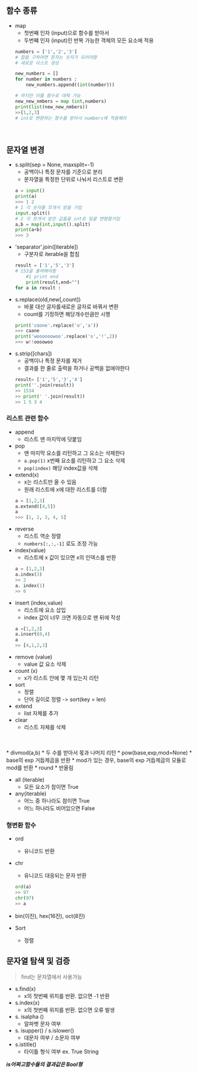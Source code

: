 ## 함수 종류
* map 
    * 첫번째 인자 (input)으로 함수를 받아서 
    * 두번쨰 인자 (input)인 반복 가능한 객체의 모든 요소에 적용
    ```python
    numbers = ['1','2','3']
    # 합을 구하려면 문자는 숫자가 되어야함
    # 새로운 리스트 생성

    new_numbers = []
    for number in numbers :
        new_numbers.append((int(number)))
    
    # 하지만 이를 함수로 대체 가능
    new_new_nmbers = map (int,numbers) 
    print(list(new_new_nmbers))
    >>[1,2,3]
    # int로 변환하는 함수를 받아서 numbers에 적용해라 
    ```
    </br>
## 문자열 변경
* s.split(sep = None, maxsplit=-1)
    * 공백이나 특정 문자를 기준으로 분리
    * 문자열을 특정한 단위로 나눠서 리스트로 변환
    ``` python
    a = input()
    print(a)
    >>> 1 2
    # 1 각 숫자를 쪼개서 받을 거임
    input.split()
    # 2 각 쪼개서 받은 값들을 int로 일괄 변형할거임
    a,b = map(int,input().split)
    print(a+b)
    >>> 3
    ```
* 'separator'.join([iterable])
    * 구분자로 iterable을 합침
    ```python
    result = ['1','5','3']
    # 153을 출력해야함
        #1 print end
        print(result,end="")
    for a in result :

    ```
* s.replace(old,new[,count])
    * 바꿀 대산 글자를새로운 글자로 바꿔서 변환
    * count를 기정하면 해당개수만큼만 시행
    ```python
    print('coone'.replace('o','a'))
    >>> caane
    print('woooooowoo'.replace('o','!',2))
    >>> w!!oooowoo
    ```
* s.strip([chars])
    * 공백이나 특정 문자를 제거
    * 결과를 한 줄로 출력을 하거나 공백을 없애야한다
    ``` python
    result= ['1','5','3','4']
    print(''.join(result))
    >> 1534 
    >> print(' '.join(result))
    >> 1 5 3 4
    ```



### 리스트 관련 함수
* append 
    * 리스트 맨 마지막에 덧붙임
* pop
    * 맨 마지막 요소를 리턴하고 그 요소는 삭제한다 
    * ```a.pop(1)``` x번째 요소를 리턴하고 그 요소 삭제
    * ```pop(index)``` 해당 index값을 삭제
* extend(x) 
    * x는 리스트만 올 수 있음
    * 원래 리스트에 x에 대한 리스트를 더함
    ```python
    a = [1,2,3]
    a.extend([4,5])
    a
    >>> [1, 2, 3, 4, 5]
    ```
* reverse 
    * 리스트 역순 정렬 
    * ```numbers[:,:,-1]``` 로도 조정 가능
* index(value)
    * 리스트에 x 값이 있으면 x의 인덱스를 반환
    ``` python
    a = [1,2,3]
    a.index(3)
    >> 2
    a. index(1)
    >> 0
    ```
* insert (index,value)
    * 리스트에 요소 삽입
    * index 값이 너무 크면 자동으로 맨 뒤에 작성
    ```python
    a =[1,2,3]
    a.insert(0,4)
    a 
    >> [4,1,2,3] 
    ```
* remove (value)
    * value 값 요소 삭제 
* count (x) 
    * x가 리스트 안에 몇 개 있는지 리턴
* sort
    * 정렬
    * 단어 길이로 정렬 -> sort(key = len)
* extend
    * list 자체를 추가
* clear
    * 리스트 자체를 삭제


</br>
</br>
* divmod(a,b) 
    * 두 수를 받아서 몫과 나머지 리턴
* pow(base,exp,mod=None)
    * base의 exp 거듭제곱을 반환
    * mod가 있는 경우, base의 exp 거듭제곱의 모듈로 mod를 반환
* round 
    * 반올림

* all (iterable)
    * 모든 요소가 참이면 True
* any(iterable)
    * 어느 중 하나라도 참이면 True
    * 어느 하나라도 비어있으면 False

### 형변환 함수
* ord 
    * 유니코드 반환
* chr
    * 유니코드 대응되는 문자 반환
    ```python 
    ord(a)
    >> 97
    chr(97)
    >> a
    ```
* bin(이진), hex(16진), oct(8진)

* Sort 
    * 정렬


## 문자열 탐색 및 검증

> find는 문자열에서 사용가능 


* s.find(x)
    * x의 첫번째 위치를 반환. 없으면 -1 반환
* s.index(x)
    * x의 첫번째 위치를 반환. 없으면 오류 발생
* s. isalpha ()
    * 알파벳 문자 여부
* s. isupper() / s.islower()
    * 대문자 여부 / 소문자 여부
* s.istitle()
    * 타이틀 형식 여부 ex. True String 

***is어쩌고함수들의 결과값은 Bool형***


</br>
</br>



